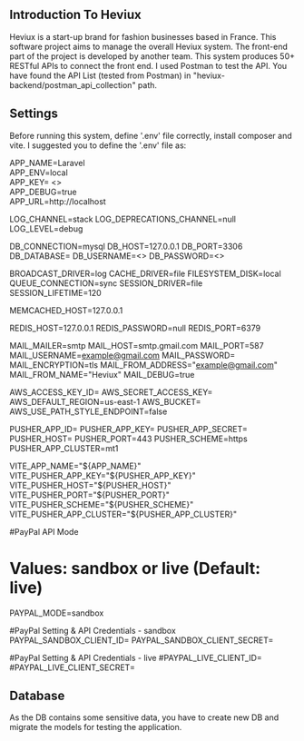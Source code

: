 ## Introduction To Heviux

Heviux is a start-up brand for fashion businesses based in France. This software project aims to manage the overall Heviux system. The front-end part of the project is developed by another team. This system produces 50+ RESTful APIs to connect the front end. I used Postman to test the API. You have found the API List (tested from Postman) in "heviux-backend/postman_api_collection" path. 

## Settings

Before running this system, define '.env' file correctly, install composer and vite. I suggested you to define the '.env' file as:

APP_NAME=Laravel </br>
APP_ENV=local </br>
APP_KEY= <> </br>
APP_DEBUG=true </br>
APP_URL=http://localhost </br>

LOG_CHANNEL=stack
LOG_DEPRECATIONS_CHANNEL=null
LOG_LEVEL=debug

DB_CONNECTION=mysql
DB_HOST=127.0.0.1
DB_PORT=3306
DB_DATABASE=<DB Name>
DB_USERNAME=<>
DB_PASSWORD=<>

BROADCAST_DRIVER=log
CACHE_DRIVER=file
FILESYSTEM_DISK=local
QUEUE_CONNECTION=sync
SESSION_DRIVER=file
SESSION_LIFETIME=120

MEMCACHED_HOST=127.0.0.1

REDIS_HOST=127.0.0.1
REDIS_PASSWORD=null
REDIS_PORT=6379

MAIL_MAILER=smtp
MAIL_HOST=smtp.gmail.com
MAIL_PORT=587
MAIL_USERNAME=example@gmail.com
MAIL_PASSWORD=<password>
MAIL_ENCRYPTION=tls
MAIL_FROM_ADDRESS="example@gmail.com"
MAIL_FROM_NAME="Heviux"
MAIL_DEBUG=true

AWS_ACCESS_KEY_ID=
AWS_SECRET_ACCESS_KEY=
AWS_DEFAULT_REGION=us-east-1
AWS_BUCKET=
AWS_USE_PATH_STYLE_ENDPOINT=false

PUSHER_APP_ID=
PUSHER_APP_KEY=
PUSHER_APP_SECRET=
PUSHER_HOST=
PUSHER_PORT=443
PUSHER_SCHEME=https
PUSHER_APP_CLUSTER=mt1

VITE_APP_NAME="${APP_NAME}"
VITE_PUSHER_APP_KEY="${PUSHER_APP_KEY}"
VITE_PUSHER_HOST="${PUSHER_HOST}"
VITE_PUSHER_PORT="${PUSHER_PORT}"
VITE_PUSHER_SCHEME="${PUSHER_SCHEME}"
VITE_PUSHER_APP_CLUSTER="${PUSHER_APP_CLUSTER}"

#PayPal API Mode
# Values: sandbox or live (Default: live)
PAYPAL_MODE=sandbox

#PayPal Setting & API Credentials - sandbox
PAYPAL_SANDBOX_CLIENT_ID=<set id>
PAYPAL_SANDBOX_CLIENT_SECRET=<set secret key>

#PayPal Setting & API Credentials - live
#PAYPAL_LIVE_CLIENT_ID=
#PAYPAL_LIVE_CLIENT_SECRET=

## Database

As the DB contains some sensitive data, you have to create new DB and migrate the models for testing the application.

